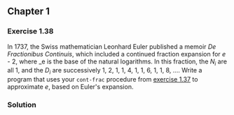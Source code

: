 ## Chapter 1

### Exercise 1.38

In 1737, the Swiss mathematician Leonhard Euler published a memoir _De Fractionibus Continuis_, which included a continued fraction expansion for _e_ - 2, where _e is the base of the natural logarithms. In this fraction, the _N<sub>i</sub>_ are all 1, and the _D<sub>i</sub>_ are successively 1, 2, 1, 1, 4, 1, 1, 6, 1, 1, 8, .... Write a program that uses your `cont-frac` procedure from [exercise 1.37](./Exercise%201.37.md) to approximate _e_, based on Euler's expansion.

### Solution

